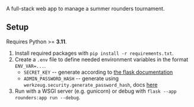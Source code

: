 A full-stack web app to manage a summer rounders tournament.

## Setup
Requires Python >= **3.11**.
1. Install required packages with `pip install -r requirements.txt`.
2. Create a `.env` file to define needed environment variables in the format `ENV_VAR=...`.
	- `SECRET_KEY` -- generate according to [the flask documentation](https://flask.palletsprojects.com/en/2.3.x/config/#SECRET_KEY)
	- `ADMIN_PASSWORD_HASH` -- generate using `werkzeug.security.generate_password_hash`, docs [here](https://werkzeug.palletsprojects.com/en/3.0.x/utils/#werkzeug.security.generate_password_hash)
3. Run with a WSGI server (e.g. gunicorn) or debug with `flask --app rounders:app run --debug`.
